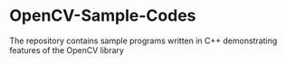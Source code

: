 # OpenCV-Sample-Codes
The repository contains sample programs written in C++ demonstrating features of the OpenCV library
